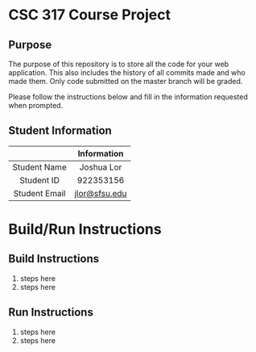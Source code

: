 # CSC 317 Course Project

## Purpose

The purpose of this repository is to store all the code for your web application. This also includes the history of all commits made and who made them. Only code submitted on the master branch will be graded.

Please follow the instructions below and fill in the information requested when prompted.

## Student Information

|               | Information   |
|:-------------:|:-------------:|
| Student Name  | Joshua Lor    |
| Student ID    | 922353156     |
| Student Email | jlor@sfsu.edu |



# Build/Run Instructions

## Build Instructions
1. steps here
2. steps here

## Run Instructions
1. steps here
2. steps here 

